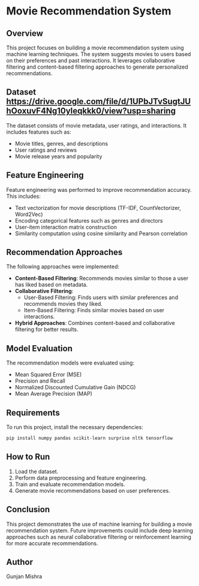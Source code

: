 # Movie Recommendation System

## Overview
This project focuses on building a movie recommendation system using machine learning techniques. The system suggests movies to users based on their preferences and past interactions. It leverages collaborative filtering and content-based filtering approaches to generate personalized recommendations.

## Dataset https://drive.google.com/file/d/1UPbJTvSugtJUhOoxuvF4Ng10yIeqkkk0/view?usp=sharing
The dataset consists of movie metadata, user ratings, and interactions. It includes features such as:
- Movie titles, genres, and descriptions
- User ratings and reviews
- Movie release years and popularity

## Feature Engineering
Feature engineering was performed to improve recommendation accuracy. This includes:
- Text vectorization for movie descriptions (TF-IDF, CountVectorizer, Word2Vec)
- Encoding categorical features such as genres and directors
- User-item interaction matrix construction
- Similarity computation using cosine similarity and Pearson correlation

## Recommendation Approaches
The following approaches were implemented:
- **Content-Based Filtering**: Recommends movies similar to those a user has liked based on metadata.
- **Collaborative Filtering**:
  - User-Based Filtering: Finds users with similar preferences and recommends movies they liked.
  - Item-Based Filtering: Finds similar movies based on user interactions.
- **Hybrid Approaches**: Combines content-based and collaborative filtering for better results.

## Model Evaluation
The recommendation models were evaluated using:
- Mean Squared Error (MSE)
- Precision and Recall
- Normalized Discounted Cumulative Gain (NDCG)
- Mean Average Precision (MAP)

## Requirements
To run this project, install the necessary dependencies:
```bash
pip install numpy pandas scikit-learn surprise nltk tensorflow
```

## How to Run
1. Load the dataset.
2. Perform data preprocessing and feature engineering.
3. Train and evaluate recommendation models.
4. Generate movie recommendations based on user preferences.

## Conclusion
This project demonstrates the use of machine learning for building a movie recommendation system. Future improvements could include deep learning approaches such as neural collaborative filtering or reinforcement learning for more accurate recommendations.

## Author
Gunjan Mishra


